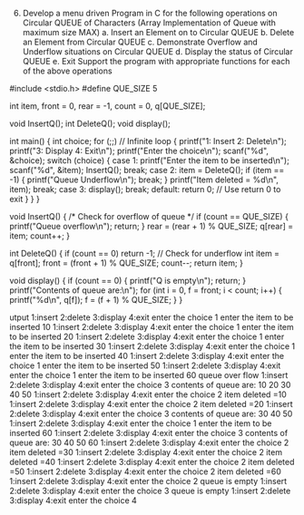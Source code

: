 6. Develop a menu driven Program in C for the following operations on Circular QUEUE of
Characters (Array Implementation of Queue with maximum size MAX)
a. Insert an Element on to Circular QUEUE
b. Delete an Element from Circular QUEUE
c. Demonstrate Overflow and Underflow situations on Circular QUEUE
d. Display the status of Circular QUEUE
e. Exit
Support the program with appropriate functions for each of the above operations

#include <stdio.h>
#define QUE_SIZE 5

int item, front = 0, rear = -1, count = 0, q[QUE_SIZE];

void InsertQ();
int DeleteQ();
void display();

int main()
{
    int choice;
    for (;;) // Infinite loop
    {
        printf("1: Insert 2: Delete\n");
        printf("3: Display 4: Exit\n");
        printf("Enter the choice\n");
        scanf("%d", &choice);
        switch (choice)
        {
            case 1:
                printf("Enter the item to be inserted\n");
                scanf("%d", &item);
                InsertQ();
                break;
            case 2:
                item = DeleteQ();
                if (item == -1)
                {
                    printf("Queue Underflow\n");
                    break;
                }
                printf("Item deleted = %d\n", item);
                break;
            case 3:
                display();
                break;
            default:
                return 0; // Use return 0 to exit
        }
    }
}

void InsertQ()
{
    /* Check for overflow of queue */
    if (count == QUE_SIZE)
    {
        printf("Queue overflow\n");
        return;
    }
    rear = (rear + 1) % QUE_SIZE;
    q[rear] = item;
    count++;
}

int DeleteQ()
{
    if (count == 0) return -1; // Check for underflow
    int item = q[front];
    front = (front + 1) % QUE_SIZE;
    count--;
    return item;
}

void display()
{
    if (count == 0)
    {
        printf("Q is empty\n");
        return;
    }
    printf("Contents of queue are:\n");
    for (int i = 0, f = front; i < count; i++)
    {
        printf("%d\n", q[f]);
        f = (f + 1) % QUE_SIZE;
    }
}


utput
1:insert 2:delete
3:display  4:exit 
enter the choice
1
enter the item to be inserted
10
1:insert 2:delete
3:display  4:exit 
enter the choice
1
enter the item to be inserted
20
1:insert 2:delete
3:display  4:exit 
enter the choice
1
enter the item to be inserted
30
1:insert 2:delete
3:display  4:exit 
enter the choice
1
enter the item to be inserted
40
1:insert 2:delete
3:display  4:exit 
enter the choice
1
enter the item to be inserted
50
1:insert 2:delete
3:display  4:exit 
enter the choice
1
enter the item to be inserted
60
queue over flow 
1:insert 2:delete
3:display  4:exit 
enter the choice
3
contents of queue are:
10
20
30
40
50
1:insert 2:delete
3:display  4:exit 
enter the choice
2
item deleted =10
1:insert 2:delete
3:display  4:exit 
enter the choice
2
item deleted =20
1:insert 2:delete
3:display  4:exit 
enter the choice
3
contents of queue are:
30
40
50
1:insert 2:delete
3:display  4:exit 
enter the choice
1
enter the item to be inserted
60
1:insert 2:delete
3:display  4:exit 
enter the choice
3
contents of queue are:
30
40
50
60
1:insert 2:delete
3:display  4:exit 
enter the choice
2
item deleted =30
1:insert 2:delete
3:display  4:exit 
enter the choice
2
item deleted =40
1:insert 2:delete
3:display  4:exit 
enter the choice
2
item deleted =50
1:insert 2:delete
3:display  4:exit 
enter the choice
2
item deleted =60
1:insert 2:delete
3:display  4:exit 
enter the choice
2
queue is empty
1:insert 2:delete
3:display  4:exit 
enter the choice
3
queue is empty 
1:insert 2:delete
3:display  4:exit 
enter the choice
4





















 
 
 
